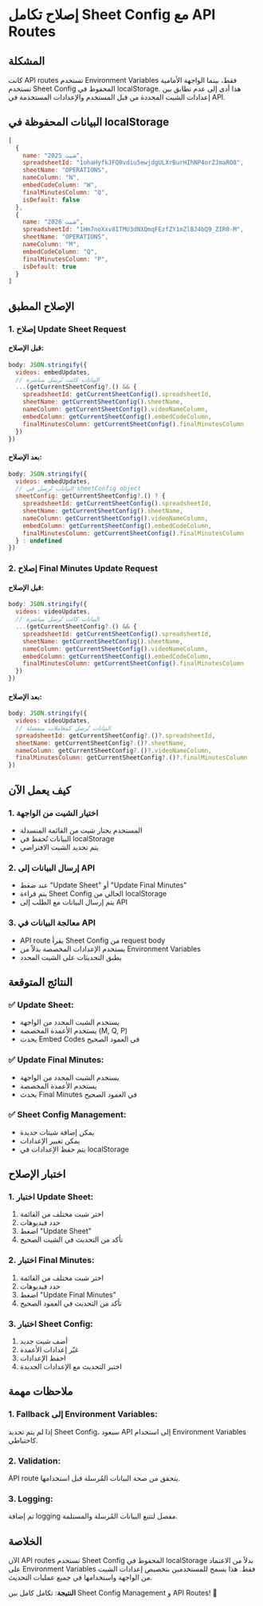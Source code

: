 # إصلاح تكامل Sheet Config مع API Routes

## المشكلة

كانت API routes تستخدم Environment Variables فقط، بينما الواجهة الأمامية تستخدم Sheet Config المحفوظ في localStorage. هذا أدى إلى عدم تطابق بين إعدادات الشيت المحددة من قبل المستخدم والإعدادات المستخدمة في API.

## البيانات المحفوظة في localStorage

```javascript
[
  {
    name: "شيت 2025",
    spreadsheetId: "1ohaHyfkJFQ0vdiu5ewjdgULXrBurHIhNP4orZJmaRO8",
    sheetName: "OPERATIONS",
    nameColumn: "N",
    embedCodeColumn: "W",
    finalMinutesColumn: "Q",
    isDefault: false
  },
  {
    name: "شيت 2026", 
    spreadsheetId: "1Hm7noXxv8ITMU3dNXQmqFEzfZY1mZlBJ4bQ9_ZIR0-M",
    sheetName: "OPERATIONS",
    nameColumn: "M",
    embedCodeColumn: "Q",
    finalMinutesColumn: "P",
    isDefault: true
  }
]
```

## الإصلاح المطبق

### 1. إصلاح Update Sheet Request

#### قبل الإصلاح:
```javascript
body: JSON.stringify({ 
  videos: embedUpdates,
  // البيانات كانت تُرسل مباشرة
  ...(getCurrentSheetConfig?.() && {
    spreadsheetId: getCurrentSheetConfig().spreadsheetId,
    sheetName: getCurrentSheetConfig().sheetName,
    nameColumn: getCurrentSheetConfig().videoNameColumn,
    embedColumn: getCurrentSheetConfig().embedCodeColumn,
    finalMinutesColumn: getCurrentSheetConfig().finalMinutesColumn
  })
})
```

#### بعد الإصلاح:
```javascript
body: JSON.stringify({ 
  videos: embedUpdates,
  // البيانات تُرسل في sheetConfig object
  sheetConfig: getCurrentSheetConfig?.() ? {
    spreadsheetId: getCurrentSheetConfig().spreadsheetId,
    sheetName: getCurrentSheetConfig().sheetName,
    nameColumn: getCurrentSheetConfig().videoNameColumn,
    embedColumn: getCurrentSheetConfig().embedCodeColumn,
    finalMinutesColumn: getCurrentSheetConfig().finalMinutesColumn
  } : undefined
})
```

### 2. إصلاح Final Minutes Update Request

#### قبل الإصلاح:
```javascript
body: JSON.stringify({ 
  videos: videoUpdates,
  // البيانات كانت تُرسل مباشرة
  ...(getCurrentSheetConfig?.() && {
    spreadsheetId: getCurrentSheetConfig().spreadsheetId,
    sheetName: getCurrentSheetConfig().sheetName,
    nameColumn: getCurrentSheetConfig().videoNameColumn,
    embedColumn: getCurrentSheetConfig().embedCodeColumn,
    finalMinutesColumn: getCurrentSheetConfig().finalMinutesColumn
  })
})
```

#### بعد الإصلاح:
```javascript
body: JSON.stringify({ 
  videos: videoUpdates,
  // البيانات تُرسل كمعاملات منفصلة
  spreadsheetId: getCurrentSheetConfig?.()?.spreadsheetId,
  sheetName: getCurrentSheetConfig?.()?.sheetName,
  nameColumn: getCurrentSheetConfig?.()?.videoNameColumn,
  finalMinutesColumn: getCurrentSheetConfig?.()?.finalMinutesColumn
})
```

## كيف يعمل الآن

### 1. اختيار الشيت من الواجهة
- المستخدم يختار شيت من القائمة المنسدلة
- البيانات تُحفظ في localStorage
- يتم تحديد الشيت الافتراضي

### 2. إرسال البيانات إلى API
- عند ضغط "Update Sheet" أو "Update Final Minutes"
- يتم قراءة Sheet Config الحالي من localStorage
- يتم إرسال البيانات مع الطلب إلى API

### 3. معالجة البيانات في API
- API route يقرأ Sheet Config من request body
- يستخدم الإعدادات المخصصة بدلاً من Environment Variables
- يطبق التحديثات على الشيت المحدد

## النتائج المتوقعة

### ✅ **Update Sheet**:
- يستخدم الشيت المحدد من الواجهة
- يستخدم الأعمدة المخصصة (M, Q, P)
- يحدث Embed Codes في العمود الصحيح

### ✅ **Update Final Minutes**:
- يستخدم الشيت المحدد من الواجهة  
- يستخدم الأعمدة المخصصة
- يحدث Final Minutes في العمود الصحيح

### ✅ **Sheet Config Management**:
- يمكن إضافة شيتات جديدة
- يمكن تغيير الإعدادات
- يتم حفظ الإعدادات في localStorage

## اختبار الإصلاح

### 1. اختبار Update Sheet:
1. اختر شيت مختلف من القائمة
2. حدد فيديوهات
3. اضغط "Update Sheet"
4. تأكد من التحديث في الشيت الصحيح

### 2. اختبار Final Minutes:
1. اختر شيت مختلف من القائمة
2. حدد فيديوهات
3. اضغط "Update Final Minutes"
4. تأكد من التحديث في العمود الصحيح

### 3. اختبار Sheet Config:
1. أضف شيت جديد
2. غيّر إعدادات الأعمدة
3. احفظ الإعدادات
4. اختبر التحديث مع الإعدادات الجديدة

## ملاحظات مهمة

### 1. **Fallback إلى Environment Variables**:
إذا لم يتم تحديد Sheet Config، سيعود API إلى استخدام Environment Variables كاحتياطي.

### 2. **Validation**:
API route يتحقق من صحة البيانات المُرسلة قبل استخدامها.

### 3. **Logging**:
تم إضافة logging مفصل لتتبع البيانات المُرسلة والمستلمة.

## الخلاصة

الآن API routes تستخدم Sheet Config المحفوظ في localStorage بدلاً من الاعتماد على Environment Variables فقط. هذا يسمح للمستخدمين بتخصيص إعدادات الشيت من الواجهة واستخدامها في جميع عمليات التحديث.

**النتيجة**: تكامل كامل بين Sheet Config Management و API Routes! 🎉 